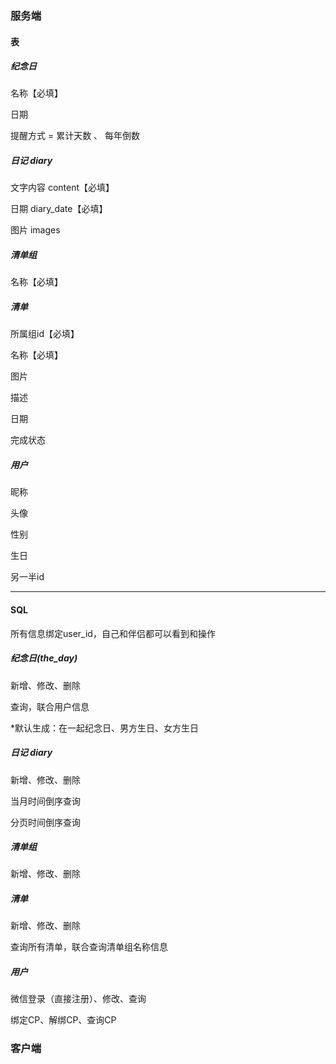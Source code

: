 ### 服务端

#### 表

##### 纪念日

名称【必填】

日期

提醒方式 = 累计天数 、 每年倒数



##### 日记 diary

文字内容 content【必填】

日期 diary_date【必填】

图片 images



##### 清单组

名称【必填】



##### 清单

所属组id【必填】

名称【必填】

图片

描述

日期

完成状态



##### 用户

昵称

头像

性别

生日

另一半id



---



#### SQL

所有信息绑定user_id，自己和伴侣都可以看到和操作



##### 纪念日(the_day)

新增、修改、删除

查询，联合用户信息

*默认生成：在一起纪念日、男方生日、女方生日



##### 日记 diary

新增、修改、删除

当月时间倒序查询

分页时间倒序查询



##### 清单组

新增、修改、删除



##### 清单

新增、修改、删除

查询所有清单，联合查询清单组名称信息



##### 用户

微信登录（直接注册）、修改、查询

绑定CP、解绑CP、查询CP



### 客户端













